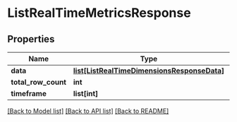 # ListRealTimeMetricsResponse

## Properties
Name | Type | Description | Notes
------------ | ------------- | ------------- | -------------
**data** | [**list[ListRealTimeDimensionsResponseData]**](ListRealTimeDimensionsResponseData.md) |  | [optional] 
**total_row_count** | **int** |  | [optional] 
**timeframe** | **list[int]** |  | [optional] 

[[Back to Model list]](../README.md#documentation-for-models) [[Back to API list]](../README.md#documentation-for-api-endpoints) [[Back to README]](../README.md)


